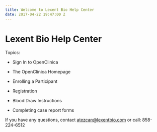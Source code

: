 ```yaml
---
title: Welcome to Lexent Bio Help Center
date: 2017-04-22 19:47:00 Z
---
```


# Lexent Bio Help Center

Topics:

* Sign In to OpenClinica

* The OpenClinica Homepage

* Enrolling a Participant

* Registration

* Blood Draw Instructions

* Completing case report forms

If you have any questions, contact atezcan@lexentbio.com or call: 858-224-6512
